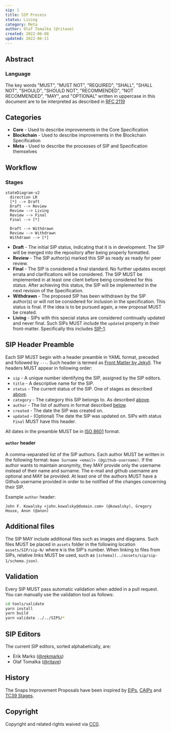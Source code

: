 ```yaml
---
sip: 1
title: SIP Process
status: Living
category: Meta
author: Olaf Tomalka (@ritave)
created: 2022-06-08
updated: 2022-06-11
---
```


## Abstract

### Language

The key words "MUST", "MUST NOT", "REQUIRED", "SHALL", "SHALL NOT",
"SHOULD", "SHOULD NOT", "RECOMMENDED", "NOT RECOMMENDED", "MAY", and
"OPTIONAL" written in uppercase in this document are to be interpreted as described in [RFC 2119](https://www.ietf.org/rfc/rfc2119.txt)

## Categories

- **Core** - Used to describe improvements in the Core Specification
- **Blockchain** - Used to describe improvements in the Blockchain Specification
- **Meta** - Used to describe the processes of SIP and Specification themselves

## Workflow

### Stages

```mermaid
stateDiagram-v2
  direction LR
  [*] --> Draft
  Draft --> Review
  Review --> Living
  Review --> Final
  Final --> [*]

  Draft --> Withdrawn
  Review --> Withdrawn
  Withdrawn --> [*]
```

- **Draft** - The initial SIP status, indicating that it is in development. The SIP will be merged into the repository after being properly formatted.
- **Review** - The SIP author(s) marked this SIP as ready as ready for peer review.
- **Final** - The SIP is considered a final standard. No further updates except errata and clarifications will be considered. The SIP MUST be implemented in at least one client before being considered for this status. After achieving this status, the SIP will be implemented in the next revision of the Specification.
- **Withdrawn** - The proposed SIP has been withdrawn by the SIP author(s) or will not be considered for inclusion in the specification. This status is final. If the idea is to be pursued again, a new proposal MUST be created.
- **Living** - SIPs with this special status are considered continually updated and never final. Such SIPs MUST include the `updated` property in their front-matter. Specifically this includes [SIP-1](./sip-1.md).

## SIP Header Preamble

Each SIP MUST begin with a header preamble in YAML format, preceded and followed by `---`. Such header is termed as [Front Matter by Jekyll](https://jekyllrb.com/docs/front-matter/). The headers MUST appear in following order:

- `sip` - A unique number identifying the SIP, assigned by the SIP editors.
- `title` - A descriptive name for the SIP.
- `status` - The current status of the SIP. One of stages as described [above](#stages).
- `category` - The category this SIP belongs to. As described [above](#categories).
- `author` - The list of authors in format described [below](#author-header).
- `created` - The date the SIP was created on.
- `updated` - (Optional) The date the SIP was updated on. SIPs with status `Final` MUST have this header.

All dates in the preamble MUST be in [ISO 8601](https://en.wikipedia.org/wiki/ISO_8601) format.

#### `author` header

A comma-separated list of the SIP authors. Each author MUST be written in the following format: `Name Surname <email> (@github-username)`. If the author wants to maintain anonymity, they MAY provide only the username instead of their name and surname. The e-mail and github username are optional and MAY be provided. At least one of the authors MUST have a Github username provided in order to be notified of the changes concerning their SIP.

Example `author` header:

`John F. Kowalsky <john.kowalsky@domain.com> (@kowalsky), Gregory House, Anon (@anon)`

## Additional files

The SIP MAY include additional files such as images and diagrams. Such files MUST be placed in `assets` folder in the following location `assets/SIP/sip-N/` where `N` is the SIP's number. When linking to files from SIPs, relative links MUST be used, such as `[schema](../assets/sip/sip-1/schema.json)`.

## Validation

Every SIP MUST pass automatic validation when added in a pull request. You can manually use the validation tool as follows:

```bash
cd tools/validate
yarn install
yarn build
yarn validate ../../SIPS/*
```

## SIP Editors

The current SIP editors, sorted alphabetically, are:

- Erik Marks ([@rekmarks](https://github.com/rekmarks))
- Olaf Tomalka ([@ritave](https://github.com/ritave))

## History

The Snaps Improvement Proposals have been inspired by [EIPs](https://github.com/ethereum/EIPs), [CAIPs](https://github.com/ChainAgnostic/CAIPs) and [TC39 Stages](https://tc39.es/process-document/).

## Copyright

Copyright and related rights waived via [CC0](../LICENSE).
